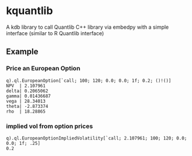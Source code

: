 # kquantlib

A kdb library to call Quantlib C++ library via embedpy with a simple interface (similar to R Quantlib interface)

## Example

### Price an European Option

```kdb
q).ql.EuropeanOption[`call; 100; 120; 0.0; 0.0; 1f; 0.2; ()!()]
NPV  | 2.107961
delta| 0.2065062
gamma| 0.01436687
vega | 28.34013
theta| -2.873374
rho  | 18.28865
```

### implied vol from option prices

```kdb
q).ql.EuropeanOptionImpliedVolatility[`call; 2.107961; 100; 120; 0.0; 0.0; 1f; .25]
0.2
```
